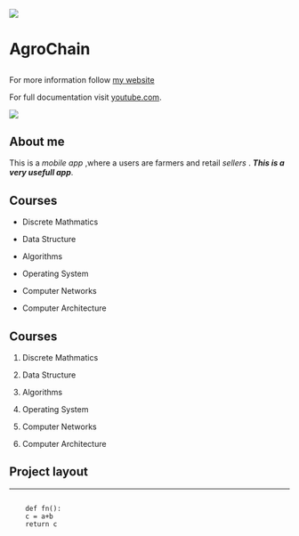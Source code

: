 ![](img/pic1.jpg)
# AgroChain 

## 

For more information follow [my website](https://www.youtube.com/)

For full documentation visit [youtube.com](https://www.mkdocs.org).

![](/img/pic1.jpg)

## About me 
This is a _mobile app_ ,where a users are farmers and retail *sellers* . ***This is a very usefull app***.

## Courses
* Discrete Mathmatics 
* Data Structure

* Algorithms
* Operating System


* Computer Networks
* Computer Architecture
## Courses
1. Discrete Mathmatics 
2. Data Structure

3. Algorithms
4. Operating System


5. Computer Networks
6. Computer Architecture



## Project layout
***

 
```

    def fn():
    c = a+b
    return c


 ```

